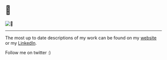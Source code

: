 # 👋

![:eyes:](githubFront.gif)

---

The most up to date descriptions of my work can be found on my [website](https://zietek.dev/) or my [LinkedIn](https://www.linkedin.com/in/jacob-zietek/).

Follow me on twitter :)
